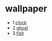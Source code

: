 # wallpaper 
* 1.[clock](https://kuma.cool/clock.html)
* 2.[ghost](https://kuma.cool/ghost.html)
* 3.[fish](https://kuma.cool/fish.html)
